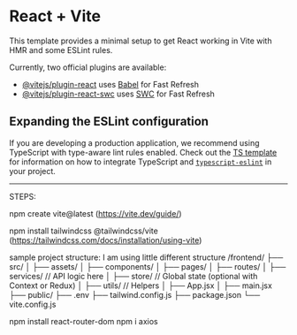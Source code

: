 # React + Vite

This template provides a minimal setup to get React working in Vite with HMR and some ESLint rules.

Currently, two official plugins are available:

- [@vitejs/plugin-react](https://github.com/vitejs/vite-plugin-react/blob/main/packages/plugin-react) uses [Babel](https://babeljs.io/) for Fast Refresh
- [@vitejs/plugin-react-swc](https://github.com/vitejs/vite-plugin-react/blob/main/packages/plugin-react-swc) uses [SWC](https://swc.rs/) for Fast Refresh

## Expanding the ESLint configuration

If you are developing a production application, we recommend using TypeScript with type-aware lint rules enabled. Check out the [TS template](https://github.com/vitejs/vite/tree/main/packages/create-vite/template-react-ts) for information on how to integrate TypeScript and [`typescript-eslint`](https://typescript-eslint.io) in your project.




--------


STEPS:



npm create vite@latest
(https://vite.dev/guide/)

npm install tailwindcss @tailwindcss/vite
(https://tailwindcss.com/docs/installation/using-vite)

sample project structure: I am using little different structure
/frontend/
├── src/
│   ├── assets/
│   ├── components/
│   ├── pages/
│   ├── routes/
│   ├── services/         // API logic here
│   ├── store/            // Global state (optional with Context or Redux)
│   ├── utils/            // Helpers
│   ├── App.jsx
│   ├── main.jsx
├── public/
├── .env
├── tailwind.config.js
├── package.json
└── vite.config.js


npm install react-router-dom
npm i axios
